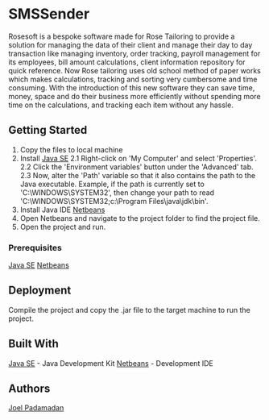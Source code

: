 # SMSSender

Rosesoft is a bespoke software made for Rose Tailoring to provide a solution for managing the data of their client and manage their day to day transaction like managing inventory,  order tracking, payroll management for its employees, bill amount calculations, client information repository for quick reference. Now Rose tailoring uses old school method of paper works which makes calculations, tracking and sorting very cumbersome and time consuming. With the introduction of this new software they can save time, money, space and do their business more efficiently without spending more time on the calculations, and tracking each item without any hassle.

## Getting Started

1. Copy the files to local machine
2. Install [Java SE](http://www.oracle.com/technetwork/java/javase/downloads/jdk8-downloads-2133151.html)
    2.1 Right-click on 'My Computer' and select 'Properties'.
    2.2 Click the 'Environment variables' button under the 'Advanced' tab.
    2.3 Now, alter the 'Path' variable so that it also contains the path to the Java executable. Example, if the path is currently set to 'C:\WINDOWS\SYSTEM32', then change your path to read 'C:\WINDOWS\SYSTEM32;c:\Program Files\java\jdk\bin'.
3. Install Java IDE [Netbeans](https://www.netbeans.org/index.html)
4. Open Netbeans and navigate to the project folder to find the project file.
5. Open the project and run.

### Prerequisites

[Java SE](http://www.oracle.com/technetwork/java/javase/downloads/jdk8-downloads-2133151.html)
[Netbeans](https://www.netbeans.org/index.html)

## Deployment

Compile the project and copy the .jar file to the target machine to run the project.

## Built With
[Java SE](http://www.oracle.com/technetwork/java/javase/downloads/jdk8-downloads-2133151.html) - Java Development Kit
[Netbeans](https://www.netbeans.org/index.html) - Development IDE

## Authors

[Joel Padamadan](https://github.com/joelpadamadan)
